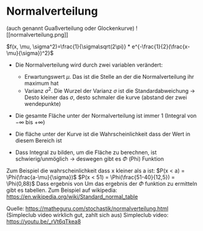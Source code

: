# Normalverteilung
(auch genannt Guaßverteilung oder Glockenkurve)
![[normalverteilung.png]]

$f(x, \mu, \sigma^2)=\frac{1}{\sigma\sqrt(2\pi)} * e^{-\frac{1}{2}(\frac{x-\mu}{\sigma})^2}$

- Die Normalverteilung wird durch zwei variablen verändert:
	- Erwartungswert $\mu$. Das ist die Stelle an der die Normalverteilung ihr maximum hat
	- Varianz $\sigma^2$. Die Wurzel der Varianz $\sigma$ ist die Standardabweichung -> Desto kleiner das $\sigma$, desto schmaler die kurve (abstand der zwei wendepunkte)
	
- Die gesamte Fläche unter der Normalverteilung ist immer 1 (Integral von $-\infty$ bis $+\infty$)
- Die fläche unter der Kurve ist die Wahrscheinlichkeit dass der Wert in diesem Bereich ist


- Dass Integral zu bilden, um die Fläche zu berechnen, ist schwierig/unmöglich -> deswegen gibt es $\Phi$ (Phi) Funktion

Zum Beispiel die wahrscheinlichkeit dass x kleiner als a ist:
$P(x < a) = \Phi(\frac{a-\mu}{\sigma})$
$P(x < 51) = \Phi(\frac{51-40}{12,5}) = \Phi(0,88)$
Dass ergebnis von Um das ergebnis der $\Phi$ funktion zu ermitteln gibt es tabellen. Zum Beispiel auf wikipedia: https://en.wikipedia.org/wiki/Standard_normal_table



Quelle: https://matheguru.com/stochastik/normalverteilung.html
(Simpleclub video wirklich gut, zahlt sich aus)
Simpleclub video: https://youtu.be/_rVt6qTkea8